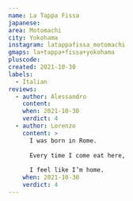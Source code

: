 ```yaml
---
name: La Tappa Fissa
japanese:
area: Motomachi
city: Yokohama
instagram: latappafissa_motomachi
gmaps: la+tappa+fissa+yokohama
pluscode:
created: 2021-10-30
labels:
  - Italian
reviews:
  - author: Alessandro
    content:
    when: 2021-10-30
    verdict: 4
  - author: Lorenzo
    content: >
      I was born in Rome.
  
      Every time I come eat here,
  
      I feel like I’m home.
    when: 2021-10-30
    verdict: 4
---
```

